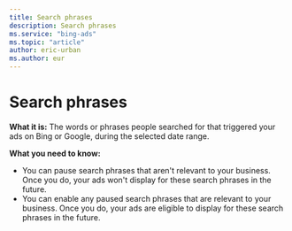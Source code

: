 ```yaml
---
title: Search phrases
description: Search phrases
ms.service: "bing-ads"
ms.topic: "article"
author: eric-urban
ms.author: eur
---
```


# Search phrases

**What it is:**  The words or phrases people searched for that triggered your ads on Bing or Google, during the selected date range.

**What you need to know:**
- You can pause search phrases that aren't relevant to your business. Once you do, your ads won't display for these search phrases in the future.
- You can enable any paused search phrases that are relevant to your business. Once you do, your ads are eligible to display for these search phrases in the future.


